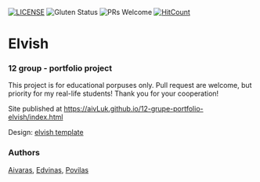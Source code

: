 [![LICENSE](https://img.shields.io/badge/license-MIT-blue.svg?style=flat-square)](https://github.com/belauzas/HTML5-website-template/blob/master/LICENSE.md)
![Gluten Status](https://img.shields.io/badge/Gluten-Free-green.svg)
![PRs Welcome](https://img.shields.io/badge/PRs-welcome-brightgreen.svg)
[![HitCount](http://hits.dwyl.com/front-end-by-rimantas/12-grupe-portfolio-elvish.svg)](http://hits.dwyl.com/front-end-by-rimantas/12-grupe-portfolio-elvish)

# Elvish
### 12 group - portfolio project

This project is for educational porpuses only. Pull request are welcome, but priority for my real-life students! Thank you for your cooperation!

Site published at https://aivLuk.github.io/12-grupe-portfolio-elvish/index.html

Design: [elvish template](http://themesboss.com/elvish/index_6.html)

### Authors
[Aivaras](https://github.com/aivLuk), [Edvinas](https://github.com/belauzas), [Povilas](https://github.com/PovilasGin)
